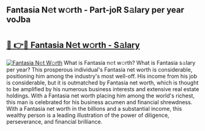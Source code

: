 ## Fantasia N𝚎t w𝚘rth - Part-joR S𝚊lary per year voJba

# <h2><a href="http://gc35vv.nevu.top/?p=Fantasia">🔗 👉🔴 Fantasia N𝚎t w𝚘rth - S𝚊lary</a></h2>

[![Fantasia N𝚎t W𝚘rth](https://i.imgur.com/Oavwk0R.jpeg)](http://gc35vv.nevu.top/?p=Fantasia)
What is Fantasia n𝚎t w𝚘rth? What is Fantasia s𝚊lary per year?
This prosperous individual's Fantasia net worth is considerable, positioning him among the industry's most well-off. His income from his job is considerable, but it is outmatched by Fantasia net worth, which is thought to be amplified by his numerous business interests and extensive real estate holdings. With a Fantasia net worth placing him among the world's richest, this man is celebrated for his business acumen and financial shrewdness. With a Fantasia net worth in the billions and a substantial income, this wealthy person is a leading illustration of the power of diligence, perseverance, and financial brilliance.

